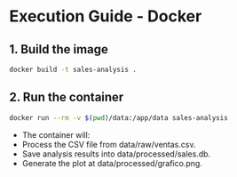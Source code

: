# Execution Guide - Docker

## 1. Build the image
```bash
docker build -t sales-analysis .
```

## 2. Run the container

```bash
docker run --rm -v $(pwd)/data:/app/data sales-analysis
```

-	The container will:
-	Process the CSV file from data/raw/ventas.csv.
-	Save analysis results into data/processed/sales.db.
-	Generate the plot at data/processed/grafico.png.
